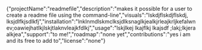 {"projectName":"readmefile","description":"makes it possible for a user to create a readme file using the command-line","visuals":"lskdjflskdjflskdj, lksjdlfkjsdlkfj","installation":"lnklnmdlskmclksjdlksnaglkjealkjrleajkrljkefalwnev;oawiejhatlkjlskjtlaknvleajkfdlkj","usage":"lskjlkej lkajflkj lkajsdf ;lakj;lkjera alkjea","support":"to me!","roadmap":"none yet","contributions":"yes i am and its free to add to","license":"none"}